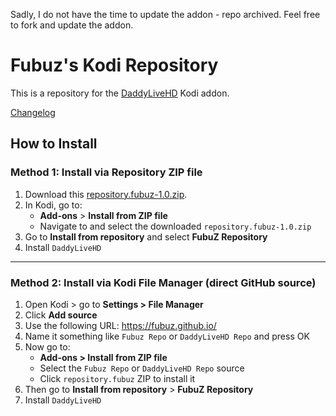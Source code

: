 Sadly, I do not have the time to update the addon - repo archived. Feel free to fork and update the addon.

# Fubuz's Kodi Repository

This is a repository for the [DaddyLiveHD](https://github.com/Fubuz/fubuz.github.io/tree/master/repo/plugin.video.daddylivehd) Kodi addon.

[Changelog](https://github.com/Fubuz/fubuz.github.io/blob/master/repo/plugin.video.daddylivehd/changelog.txt)

## How to Install

### Method 1: Install via Repository ZIP file

1. Download this [repository.fubuz-1.0.zip](https://github.com/Fubuz/fubuz.github.io/raw/refs/heads/master/repository.fubuz-1.0.zip).
2. In Kodi, go to:
   - **Add-ons** > **Install from ZIP file**
   - Navigate to and select the downloaded `repository.fubuz-1.0.zip`
3. Go to **Install from repository** and select **FubuZ Repository**
4. Install `DaddyLiveHD`

---

### Method 2: Install via Kodi File Manager (direct GitHub source)

1. Open Kodi > go to **Settings > File Manager**
2. Click **Add source**
3. Use the following URL: https://fubuz.github.io/
4. Name it something like `Fubuz Repo` or `DaddyLiveHD Repo` and press OK
5. Now go to:
   - **Add-ons > Install from ZIP file**
   - Select the `Fubuz Repo` or `DaddyLiveHD Repo` source
   - Click `repository.fubuz` ZIP to install it
6. Then go to **Install from repository** > **FubuZ Repository**
7. Install `DaddyLiveHD`

